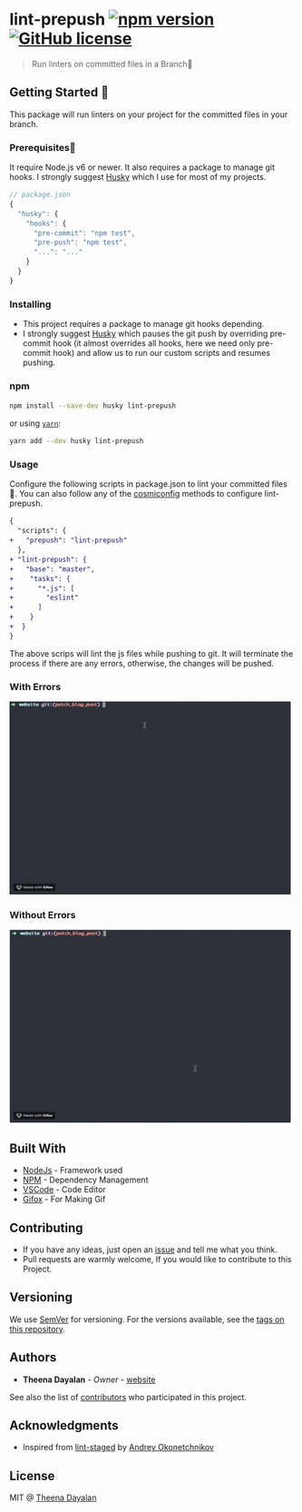 # lint-prepush    [![npm version](https://badge.fury.io/js/lint-prepush.svg)](https://badge.fury.io/js/lint-prepush) [![GitHub license](https://img.shields.io/github/license/theenadayalank/lint-prepush.svg)](https://github.com/theenadayalank/lint-prepush/blob/master/LICENSE) 

> Run linters on committed files in a Branch🔬

## Getting Started 🔮

This package will run linters on your project for the committed files in your branch.

### Prerequisites🔭

It require Node.js v6 or newer. It also requires a package to manage git hooks. I strongly suggest [Husky](https://github.com/typicode/husky) which I use for most of my projects.


```js
// package.json
{
  "husky": {
    "hooks": {
      "pre-commit": "npm test",
      "pre-push": "npm test",
      "...": "..."
    }
  }
}
```

### Installing

* This project requires a package to manage git hooks depending. 
* I strongly suggest [Husky](https://github.com/typicode/husky) which pauses the git push by overriding pre-commit hook (it almost overrides all hooks, here we need only pre-commit hook) and allow us to run our custom scripts and resumes pushing.


### npm

```bash
npm install --save-dev husky lint-prepush
```

or using [`yarn`](https://yarnpkg.com/):

```bash
yarn add --dev husky lint-prepush
```

### Usage

Configure the following scripts in package.json to lint your committed files 🔧. You can also follow any of the  [cosmiconfig](https://github.com/davidtheclark/cosmiconfig) methods to configure lint-prepush.

```diff
{
  "scripts": {
+   "prepush": "lint-prepush"
  },
+ "lint-prepush": {
+   "base": "master",
+    "tasks": {
+      "*.js": [
+        "eslint"
+      ]
+    }
+  }
}
```

The above scrips will lint the js files while pushing to git. It will terminate the process if there are any errors, otherwise, the changes will be pushed.

### With Errors
<img src="screenshots/OutputWithErrors.gif" width="496" height="340" alt="With Erros">

### Without Errors
<img src="screenshots/OutputWithoutErrors.gif" width="496" height="340" alt="WithoutErrors">

## Built With

* [NodeJs](https://nodejs.org/en/) - Framework used
* [NPM](https://www.npmjs.com/) - Dependency Management
* [VSCode](https://code.visualstudio.com/) - Code Editor
* [Gifox](https://gifox.io/) - For Making Gif

## Contributing

* If you have any ideas, just open an [issue](https://github.com/theenadayalank/lint-prepush/issues) and tell me what you think.
* Pull requests are warmly welcome, If you would like to contribute to this Project.


## Versioning

We use [SemVer](http://semver.org/) for versioning. For the versions available, see the [tags on this repository](https://github.com/theenadayalank/lint-prepush/tags). 

## Authors

* **Theena Dayalan** - *Owner* - [website](https://www.theenadayalan.me/)

See also the list of [contributors](https://github.com/theenadayalank/lint-prepush/contributors) who participated in this project.

## Acknowledgments

* Inspired from [lint-staged](https://github.com/okonet/lint-staged) by [Andrey Okonetchnikov](https://github.com/okonet)

## License

MIT @ [Theena Dayalan](https://www.theenadayalan.me/)
